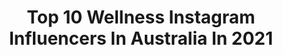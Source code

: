 ---
title: Top 10 Wellness Instagram Influencers In Australia In 2021
description: >-
  Find top wellness Instagram influencers in Australia in 2021. Most popular hashtags: #vegan #wellness #australia.
platform: Instagram
hits: 142
text_top: Discover the best Instagram profiles on inBeat.
text_bottom: inBeat holds 142 Instagram influencers like this in Australia for you to work with.
profiles:
  - username: "kim_kine"
    fullname: >-
      KIM KINE 🌱 Health & Wellness
    bio: >-
      🌱 Follow for wellness, mindset and mobility tips! 🦴 Holistic chiropractor @openspacehealing 💌 kimkineblog@gmail.com 🇦🇺 Perth, Australia
    location: "Australia"
    followers: 27618
    engagement: 467
    commentsToLikes: 0.155444
    id: ck6u66xpmdvd00j71iuzx91jz
    verified: false
    hashtags: "#worldofasians, #mobility, #wellnesswednesday, #healthybody"
  - username: "annasherchand"
    fullname: >-
      Solo Female Travel
    bio: >-
      Helping you with adventure-lux travel tips, food & wellness 🌎5 continents, 48 countries & lived in 8 since 2015 from 🇦🇺🇳🇵 📩anna@annasherchand.com
    location: "Australia"
    followers: 78667
    engagement: 169
    commentsToLikes: 0.065842
    id: ck5hqueq2tqnp0i11do03hyvs
    verified: false
    hashtags: "#secretsydneyspots, #nswnationalparks, #sydneysecret, #sydneysummers"
  - username: "sarahjane_clarke"
    fullname: >-
      Sarah-Jane Clarke
    bio: >-
      Entrepreneur & mindset coach. Considered fashion capsules, travel & wellness inspiration. I help people change their relationship with alcohol.
    location: "Australia"
    followers: 33403
    engagement: 273
    commentsToLikes: 0.043330
    id: ck5hflwgsy3or0i11i1h5xmgg
    verified: true
    hashtags: "#fathersday, #dryjuly, #banthebinge, #openingsoon"
  - username: "bazaarmumma"
    fullname: >-
      KIRI VASALES
    bio: >-
      Fashion • Motherhood • Wellness 🇦🇺 Designer of @kiriakiswim Managed by jess@thetalentcollective.com.au
    location: "Australia"
    followers: 25542
    engagement: 143
    commentsToLikes: 0.062148
    id: ck0w6as7u7oh70i1900nu439n
    verified: false
    hashtags: "#gigi, #day542ofnosleep, #mumlife, #todaysmantra"
  - username: "elliejbrooksss"
    fullname: >-
      EL
    bio: >-
      Professional Surfer🇦🇺 || Health & Wellness Mentor / Surf Coach for girls @inmotionsurf 🌸✨🌈
    location: "Australia"
    followers: 48957
    engagement: 283
    commentsToLikes: 0.017781
    id: ck15pgc74xqk10i19eqqddd4u
    verified: false
    hashtags: "#youfoodzpartner, #sponsored, #mentor, #youfoodz"
  - username: "chloeszep"
    fullname: >-
      CHLOE SZEPANOWSKI
    bio: >-
      Mind, body, spirit & all things holistic wellness 🌱 @chloeandmitch + Arti 👶🏼 Owner (activewear): @szep Co-owner: @bloomapp & @selfcareculture
    location: "Australia"
    followers: 665672
    engagement: 676
    commentsToLikes: 0.014535
    id: ck14jtz3zm6bw0i19qmdbn310
    verified: true
    hashtags: ""
  - username: "dani___stevens"
    fullname: >-
      Dani Stevens (nee Samuels)
    bio: >-
      Discus chucker | @ASICS 🌏 World Champion 💛 Commonwealth Champion 💚 Australia, sport, family, health and wellness 🌻 PE teacher in the making
    location: "Australia"
    followers: 5413
    engagement: 811
    commentsToLikes: 0.021283
    id: ck6uf03vju2bt0j71gsowmmwa
    verified: true
    hashtags: "#athleticsaustralia, #asics, #tokyotogether, #imoveme"
  - username: "sharlenefletcher_"
    fullname: >-
      SHAR ♡
    bio: >-
      ☆ Creating wholesome desserts since 2013 ♥︎ Family. Health. Wellness. ♡ Mama to Edward Hackett ★ Download my Ebook in the link below
    location: "Australia"
    followers: 43424
    engagement: 397
    commentsToLikes: 0.064916
    id: ck600xb1reg220i14s7sgaoed
    verified: false
    hashtags: "#vegan, #family, #wellness, #babyhacky"
  - username: "littlekalegirl"
    fullname: >-
      by Dasha
    bio: >-
      Health and wellness 🌱• Mum 🏌🏻‍♀️👧🏽 • Yoga 🧘🏻‍♀️ • 🎗• 🇦🇺🇵🇱• ⚖️ 📍Australia For collaborations📧 ⬇️ @starlightau
    location: "Australia"
    followers: 81611
    engagement: 308
    commentsToLikes: 0.070264
    id: ck0vwfjshtg590i19hhajdh3j
    verified: false
    hashtags: "#zdrowo, #perthlife, #foodart, #breakfastideas"
  - username: "ashtonwood"
    fullname: >-
      Ashton Wood
    bio: >-
      Australian 🐨🌻🦋🌴💧🌞 🦀✨ freelance model // creative // wellness 💌 ashtonrwood@hotmail.com GET MY E-BOOKS NOW ↙️
    location: "Australia"
    followers: 363295
    engagement: 307
    commentsToLikes: 0.006516
    id: ck5zpdcn2sh050i14liq5rkqp
    verified: false
    hashtags: "#nastygalsdoitbetter"
---